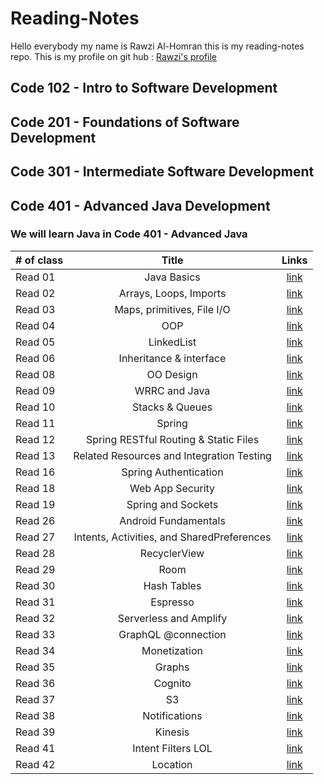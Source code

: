 # Reading-Notes
Hello everybody my name is Rawzi Al-Homran this is my reading-notes repo. This is my profile on git hub : [Rawzi's profile](https://github.com/rawziNael)
## Code 102 - Intro to Software Development
## Code 201 - Foundations of Software Development
## Code 301 - Intermediate Software Development
## Code 401 - Advanced Java Development


### We will learn Java in Code 401 - Advanced Java
| # of class    | Title | Links |  
| :---        |:---:| :---: |  
| Read 01    |Java Basics |	[link](https://github.com/rawziNael/Reading-Notes/blob/main/Read01.md) |  
| Read 02  |Arrays, Loops, Imports   | [link](https://github.com/rawziNael/Reading-Notes/blob/main/Read02.md) |  
| Read 03  |Maps, primitives, File I/O      |[link](https://github.com/rawziNael/Reading-Notes/blob/main/Read03.md)|  
| Read 04  |OOP      |[link](https://github.com/rawziNael/Reading-Notes/blob/main/read04.md)|  
| Read 05  |      LinkedList|[link](https://github.com/rawziNael/Reading-Notes/blob/main/Read05.md)|  
| Read 06  |Inheritance & interface      |[link](https://github.com/rawziNael/Reading-Notes/blob/main/Read06.md)|  
| Read 08   |OO Design       |[link](https://github.com/rawziNael/Reading-Notes/blob/main/Read08.md)|  
| Read 09   |WRRC and Java       |[link](https://github.com/rawziNael/Reading-Notes/blob/main/Read09.md)|  
| Read 10   |Stacks & Queues      |[link](https://github.com/rawziNael/Reading-Notes/blob/main/Read10.md)|  
| Read 11   |Spring      |[link](https://github.com/rawziNael/Reading-Notes/blob/main/Read11.md)|  
| Read 12  |Spring RESTful Routing & Static Files     |[link](https://github.com/rawziNael/Reading-Notes/blob/main/Read12.md)|  
| Read 13  | Related Resources and Integration Testing     |[link](https://github.com/rawziNael/Reading-Notes/blob/main/Read13.md)|  
| Read 16  |Spring Authentication    |[link](https://github.com/rawziNael/Reading-Notes/blob/main/Read16.md)|
| Read 18  |Web App Security    |[link](https://github.com/rawziNael/Reading-Notes/blob/main/Read18.md)|  
| Read 19  |Spring and Sockets    |[link](https://github.com/rawziNael/Reading-Notes/blob/main/Read19.md)| 
| Read 26  |Android Fundamentals |[link](https://github.com/rawziNael/Reading-Notes/blob/main/Read26.md)|  
| Read 27  | Intents, Activities, and SharedPreferences |[link](https://github.com/rawziNael/Reading-Notes/blob/main/Read27.md)|  
| Read 28  | RecyclerView |[link](https://github.com/rawziNael/Reading-Notes/blob/main/Read28.md)|  
| Read 29  | Room |[link](https://github.com/rawziNael/Reading-Notes/blob/main/Read29.md)|  
| Read 30 | Hash Tables |[link](https://github.com/rawziNael/Reading-Notes/blob/main/Read30.md)| 
| Read 31 | Espresso |[link](https://github.com/rawziNael/Reading-Notes/blob/main/Read31.md)|  
| Read 32 | Serverless and Amplify |[link](https://github.com/rawziNael/Reading-Notes/blob/main/Read32.md)|
| Read 33 | GraphQL @connection |[link](https://github.com/rawziNael/Reading-Notes/blob/main/Read33.md)|  
| Read 34 | Monetization |[link](https://github.com/rawziNael/Reading-Notes/blob/main/Read34.md)|
| Read 35 | Graphs |[link](https://github.com/rawziNael/Reading-Notes/blob/main/Read35.md)|  
| Read 36 | Cognito |[link](https://github.com/rawziNael/Reading-Notes/blob/main/Read36.md)|
| Read 37 | S3 |[link](https://github.com/rawziNael/Reading-Notes/blob/main/Read37.md)|  
| Read 38 | Notifications |[link](https://github.com/rawziNael/Reading-Notes/blob/main/Read38.md)|  
| Read 39 | Kinesis |[link](https://github.com/rawziNael/Reading-Notes/blob/main/Read39.md)|  
| Read 41 | Intent Filters LOL |[link](https://github.com/rawziNael/Reading-Notes/blob/main/Read41.md)| 
| Read 42 | Location |[link](https://github.com/rawziNael/Reading-Notes/blob/main/Read42.md)|  
